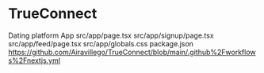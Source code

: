 # TrueConnect
Dating platform App
src/app/page.tsx
src/app/signup/page.tsx
src/app/feed/page.tsx
src/app/globals.css
package.json
https://github.com/Airavillego/TrueConnect/blob/main/.github%2Fworkflows%2Fnextjs.yml
